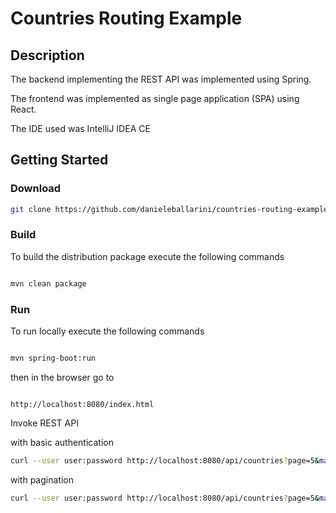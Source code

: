 # Countries Routing Example

## Description

The backend implementing the REST API was implemented using Spring.

The frontend was implemented as single page application (SPA) using React.

The IDE used was IntelliJ IDEA CE


## Getting Started

### Download

```sh
git clone https://github.com/danieleballarini/countries-routing-example.git
```


### Build

To build the distribution package execute the following commands

```sh

mvn clean package

```


### Run

To run locally execute the following commands

```sh

mvn spring-boot:run

```

then in the browser go to

```

http://localhost:8080/index.html

```

Invoke REST API

with basic authentication

```sh
curl --user user:password http://localhost:8080/api/countries?page=5&max=10
```

with pagination

```sh
curl --user user:password http://localhost:8080/api/countries?page=5&max=10
```